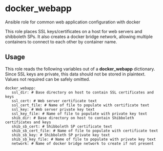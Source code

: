 # docker_webapp

Ansible role for common web application configuration with docker

This role places SSL keys/certificates on a host for web servers and shibboleth SPs. It also creates a docker bridge network, allowing multiple containers to connect to each other by container name.

## Usage

This role reads the following variables out of a **docker_webapp** dictionary. Since SSL keys are private, this data should not be stored in plaintext. Values not required can be safely omitted.

    docker_webapp:
       ssl_dir: # Base directory on host to contain SSL certificates and keys
       ssl_cert: # Web server certificate text
       ssl_cert_file: # Name of file to populate with certificate text
       ssl_key: # Web server private key text
       ssl_key_file: # Name of file to populate with private key text
       shib_dir: # Base directory on host to contain Shibboleth certificates and keys
       shib_sb_cert: # Shibboleth SP certificate text
       shib_sb_cert_file: # Name of file to populate with certificate text
       shib_sb_key: # Shibboleth SP private key text
       shib_sb_key_file: # Name of file to populate with private key text
       network: # Name of docker bridge network to create if not present
